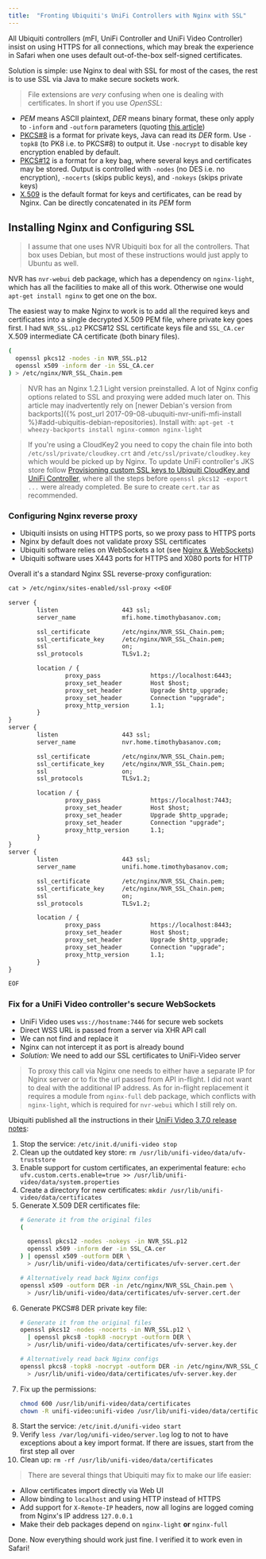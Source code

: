```yaml
---
title:  "Fronting Ubiquiti's UniFi Controllers with Nginx with SSL"
---
```


All Ubiquiti controllers (mFI, UniFi Controller and UniFi Video Controller)
insist on using HTTPS for all connections, which may break the experience
in Safari when one uses default out-of-the-box self-signed certificates.

Solution is simple: use Nginx to deal with SSL for most of the cases,
the rest is to use SSL via Java to make secure sockets work.


> File extensions are _very_ confusing when one is dealing with certificates.
In short if you use _OpenSSL_:
  - _PEM_ means ASCII plaintext, _DER_ means binary format, these only
    apply to `-inform` and `-outform` parameters
    (quoting [this article](http://info.ssl.com/article.aspx?id=12149))
  - [PKCS#8](https://wiki.openssl.org/index.php/Manual:Pkcs8(1))
    is a format for private keys, Java can read its _DER_ form. Use
    `-topk8` (to PK8 i.e. to PKCS#8) to output it. Use `-nocrypt`
    to disable key encryption enabled by default.
  - [PKCS#12](https://wiki.openssl.org/index.php/Manual:Pkcs12(1))
    is a format for a key bag, where several keys and
    certificates may be stored. Output is controlled with
    `-nodes` (no DES i.e. no encryption),
    `-nocerts` (skips public keys), and `-nokeys` (skips private keys)
  - [X.509](https://wiki.openssl.org/index.php/Manual:X509(1))
    is the default format for keys and certificates, can be read by Nginx.
    Can be directly concatenated in its _PEM_ form

<!--more-->

## Installing Nginx and Configuring SSL

> I assume that one uses NVR Ubiquiti box for all the controllers. That box
uses Debian, but most of these instructions would just apply to Ubuntu as well.

NVR has `nvr-webui` deb package, which has a dependency on `nginx-light`,
which has all the facilities to make all of this work. Otherwise one would
`apt-get install nginx` to get one on the box.

The easiest way to make Nginx to work is to add all the required keys and
certificates into a single decrypted X.509 PEM file, where private key
goes first.
I had `NVR_SSL.p12` PKCS#12 SSL certificate keys file and
`SSL_CA.cer` X.509 intermediate CA certificate (both binary files).

```sh
(
  openssl pkcs12 -nodes -in NVR_SSL.p12
  openssl x509 -inform der -in SSL_CA.cer
) > /etc/nginx/NVR_SSL_Chain.pem
```

> NVR has an Nginx 1.2.1 Light version preinstalled. A lot of Nginx config
options related to SSL and proxying were added much later on.
This article may inadvertently rely on
[newer Debian's version from backports]({% post_url 2017-09-08-ubuquiti-nvr-unifi-mfi-install %}#add-ubiquitis-debian-repositories).
Install with: `apt-get -t wheezy-backports install nginx-common nginx-light`

> If you're using a CloudKey2 you need to copy the chain file into
both `/etc/ssl/private/cloudkey.crt` and `/etc/ssl/private/cloudkey.key`
which would be picked up by Nginx. To update UniFi controller's JKS store
follow
[Provisioning custom SSL keys to Ubiquiti CloudKey and UniFi Controller](https://blog.arrogantrabbit.com/ssl/Ubiquiti-SSL/), where all the steps before
`openssl pkcs12 -export ...` were already completed. Be sure to create
`cert.tar` as recommended.

### Configuring Nginx reverse proxy

 - Ubiquiti insists on using HTTPS ports, so we proxy pass to HTTPS ports
 - Nginx by default does not validate proxy SSL certificates
 - Ubiquiti software relies on WebSockets a lot
   (see [Nginx & WebSockets](https://www.nginx.com/blog/websocket-nginx/))
 - Ubiquiti software uses X443 ports for HTTPS and X080 ports for HTTP

Overall it's a standard Nginx SSL reverse-proxy configuration:

```txt
cat > /etc/nginx/sites-enabled/ssl-proxy <<EOF

server {
        listen                  443 ssl;
        server_name             mfi.home.timothybasanov.com;

        ssl_certificate         /etc/nginx/NVR_SSL_Chain.pem;
        ssl_certificate_key     /etc/nginx/NVR_SSL_Chain.pem;
        ssl                     on;
        ssl_protocols           TLSv1.2;

        location / {
                proxy_pass              https://localhost:6443;
                proxy_set_header        Host $host;
                proxy_set_header        Upgrade $http_upgrade;
                proxy_set_header        Connection "upgrade";
                proxy_http_version      1.1;
        }
}
server {
        listen                  443 ssl;
        server_name             nvr.home.timothybasanov.com;

        ssl_certificate         /etc/nginx/NVR_SSL_Chain.pem;
        ssl_certificate_key     /etc/nginx/NVR_SSL_Chain.pem;
        ssl                     on;
        ssl_protocols           TLSv1.2;

        location / {
                proxy_pass              https://localhost:7443;
                proxy_set_header        Host $host;
                proxy_set_header        Upgrade $http_upgrade;
                proxy_set_header        Connection "upgrade";
                proxy_http_version      1.1;
        }
}
server {
        listen                  443 ssl;
        server_name             unifi.home.timothybasanov.com;

        ssl_certificate         /etc/nginx/NVR_SSL_Chain.pem;
        ssl_certificate_key     /etc/nginx/NVR_SSL_Chain.pem;
        ssl                     on;
        ssl_protocols           TLSv1.2;

        location / {
                proxy_pass              https://localhost:8443;
                proxy_set_header        Host $host;
                proxy_set_header        Upgrade $http_upgrade;
                proxy_set_header        Connection "upgrade";
                proxy_http_version      1.1;
        }
}

EOF
```

### Fix for a UniFi Video controller's secure WebSockets

 - UniFi Video uses `wss://hostname:7446` for secure web sockets
 - Direct WSS URL is passed from a server via XHR API call
 - We can not find and replace it
 - Nginx can not intercept it as port is already bound
 - _Solution:_ We need to add our SSL certificates to UniFi-Video server

> To proxy this call via Nginx one needs to either have a separate IP
for Nginx server or to fix the url passed from API in-flight. I did not want
to deal with the additional IP address. As for in-flight replacement
it requires a module from `nginx-full` deb package,
which conflicts with `nginx-light`,
which is required for `nvr-webui` which I still rely on.

Ubiquiti published all the instructions in their
[UniFi Video 3.7.0 release notes](https://community.ubnt.com/t5/UniFi-Video-Blog/UniFi-Video-3-7-0-Release/ba-p/1934006):

  1. Stop the service: `/etc/init.d/unifi-video stop`
  1. Clean up the outdated key store:
     `rm /usr/lib/unifi-video/data/ufv-truststore`
  1. Enable support for custom certificates, an experimental feature:
     `echo ufv.custom.certs.enable=true >> /usr/lib/unifi-video/data/system.properties`
  1. Create a directory for new certificates:
     `mkdir /usr/lib/unifi-video/data/certificates`
  1. Generate X.509 DER certificates file:
     ```sh
     # Generate it from the original files
     (

       openssl pkcs12 -nodes -nokeys -in NVR_SSL.p12
       openssl x509 -inform der -in SSL_CA.cer
     ) | openssl x509 -outform DER \
       > /usr/lib/unifi-video/data/certificates/ufv-server.cert.der

     # Alternatively read back Nginx configs
     openssl x509 -outform DER -in /etc/nginx/NVR_SSL_Chain.pem \
       > /usr/lib/unifi-video/data/certificates/ufv-server.cert.der
     ```
  1. Generate PKCS#8 DER private key file:
     ```sh
     # Generate it from the original files
     openssl pkcs12 -nodes -nocerts -in NVR_SSL.p12 \
       | openssl pkcs8 -topk8 -nocrypt -outform DER \
       > /usr/lib/unifi-video/data/certificates/ufv-server.key.der

     # Alternatively read back Nginx configs
     openssl pkcs8 -topk8 -nocrypt -outform DER -in /etc/nginx/NVR_SSL_Chain.pem \
       > /usr/lib/unifi-video/data/certificates/ufv-server.key.der
     ```
  1. Fix up the permissions:
     ```sh
     chmod 600 /usr/lib/unifi-video/data/certificates
     chown -R unifi-video:unifi-video /usr/lib/unifi-video/data/certificates
     ```
  1. Start the service: `/etc/init.d/unifi-video start`
  1. Verify `less /var/log/unifi-video/server.log` log to not to have
     exceptions about a key import format. If there are issues, start
     from the first step all over
  1. Clean up: `rm -rf /usr/lib/unifi-video/data/certificates`

> There are several things that Ubiquiti may fix to make our life easier:
  - Allow certificates import directly via Web UI
  - Allow binding to `localhost` and using HTTP instead of HTTPS
  - Add support for `X-Remote-IP` headers, now
    all logins are logged coming from Nginx's IP address `127.0.0.1`
  - Make their deb packages depend on `nginx-light` **or** `nginx-full`

Done. Now everything should work just fine. I verified it to work
even in Safari!
